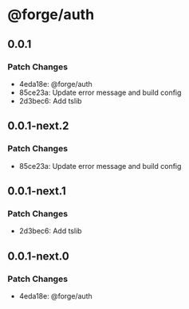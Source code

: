# @forge/auth

## 0.0.1

### Patch Changes

- 4eda18e: @forge/auth
- 85ce23a: Update error message and build config
- 2d3bec6: Add tslib

## 0.0.1-next.2

### Patch Changes

- 85ce23a: Update error message and build config

## 0.0.1-next.1

### Patch Changes

- 2d3bec6: Add tslib

## 0.0.1-next.0

### Patch Changes

- 4eda18e: @forge/auth
